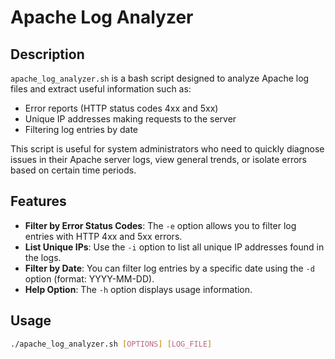 # Apache Log Analyzer

## Description

`apache_log_analyzer.sh` is a bash script designed to analyze Apache log files and extract useful information such as:
- Error reports (HTTP status codes 4xx and 5xx)
- Unique IP addresses making requests to the server
- Filtering log entries by date

This script is useful for system administrators who need to quickly diagnose issues in their Apache server logs, view general trends, or isolate errors based on certain time periods.

## Features

- **Filter by Error Status Codes**: The `-e` option allows you to filter log entries with HTTP 4xx and 5xx errors.
- **List Unique IPs**: Use the `-i` option to list all unique IP addresses found in the logs.
- **Filter by Date**: You can filter log entries by a specific date using the `-d` option (format: YYYY-MM-DD).
- **Help Option**: The `-h` option displays usage information.

## Usage

```bash
./apache_log_analyzer.sh [OPTIONS] [LOG_FILE]
